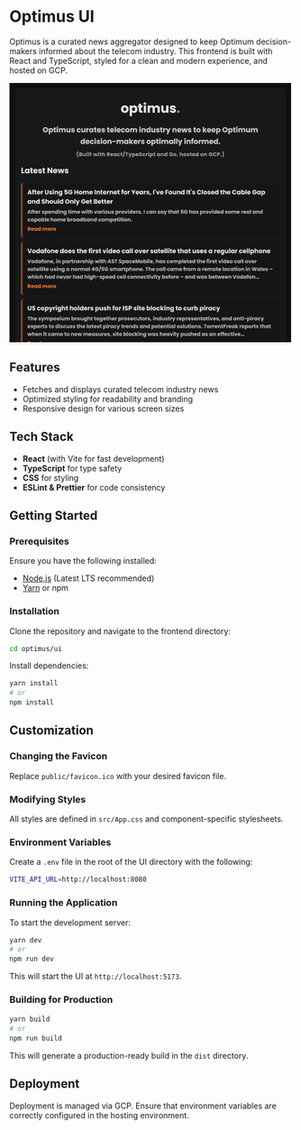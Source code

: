# Optimus UI

Optimus is a curated news aggregator designed to keep Optimum decision-makers informed about the telecom industry. This frontend is built with React and TypeScript, styled for a clean and modern experience, and hosted on GCP.

![Optimus UI Screenshot](public/optimus-ui-main.png)

## Features

- Fetches and displays curated telecom industry news
- Optimized styling for readability and branding
- Responsive design for various screen sizes

## Tech Stack

- **React** (with Vite for fast development)
- **TypeScript** for type safety
- **CSS** for styling
- **ESLint & Prettier** for code consistency

## Getting Started

### Prerequisites

Ensure you have the following installed:

- [Node.js](https://nodejs.org/) (Latest LTS recommended)
- [Yarn](https://yarnpkg.com/) or npm

### Installation

Clone the repository and navigate to the frontend directory:

```sh
cd optimus/ui
```

Install dependencies:

```sh
yarn install
# or
npm install
```

## Customization

### Changing the Favicon

Replace `public/favicon.ico` with your desired favicon file.

### Modifying Styles

All styles are defined in `src/App.css` and component-specific stylesheets.

### Environment Variables

Create a `.env` file in the root of the UI directory with the following:

```sh
VITE_API_URL=http://localhost:8080
```

### Running the Application

To start the development server:

```sh
yarn dev
# or
npm run dev
```

This will start the UI at `http://localhost:5173`.

### Building for Production

```sh
yarn build
# or
npm run build
```

This will generate a production-ready build in the `dist` directory.

## Deployment

Deployment is managed via GCP. Ensure that environment variables are correctly configured in the hosting environment.
